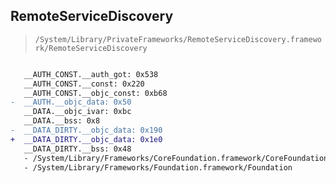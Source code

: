## RemoteServiceDiscovery

> `/System/Library/PrivateFrameworks/RemoteServiceDiscovery.framework/RemoteServiceDiscovery`

```diff

   __AUTH_CONST.__auth_got: 0x538
   __AUTH_CONST.__const: 0x220
   __AUTH_CONST.__objc_const: 0xb68
-  __AUTH.__objc_data: 0x50
   __DATA.__objc_ivar: 0xbc
   __DATA.__bss: 0x8
-  __DATA_DIRTY.__objc_data: 0x190
+  __DATA_DIRTY.__objc_data: 0x1e0
   __DATA_DIRTY.__bss: 0x48
   - /System/Library/Frameworks/CoreFoundation.framework/CoreFoundation
   - /System/Library/Frameworks/Foundation.framework/Foundation

```
